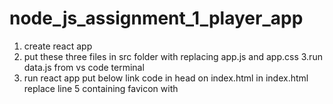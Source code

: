 # node_js_assignment_1_player_app
1. create react app
2. put these three files in src folder with replacing app.js and app.css 3.run data.js from vs code terminal
3. run react app put below link code in head on index.html in index.html replace line 5 containing favicon with
